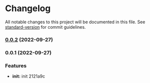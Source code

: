 # Changelog

All notable changes to this project will be documented in this file. See [standard-version](https://github.com/conventional-changelog/standard-version) for commit guidelines.

### [0.0.2](///compare/v0.0.1...v0.0.2) (2022-09-27)

### 0.0.1 (2022-09-27)


### Features

* **init:** init 2121a9c
